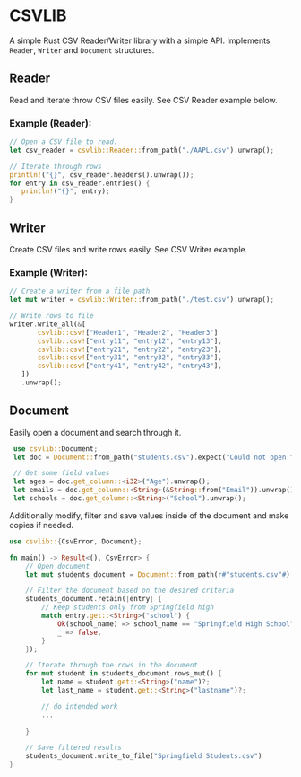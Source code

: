 # CSVLIB #
A simple Rust CSV Reader/Writer library with a simple API. Implements `Reader`, `Writer` and `Document` structures.

## Reader ##
Read and iterate throw CSV files easily. See CSV Reader example below.
### Example (Reader): ###
 ``` rs
// Open a CSV file to read.
let csv_reader = csvlib::Reader::from_path("./AAPL.csv").unwrap();

// Iterate through rows
println!("{}", csv_reader.headers().unwrap());
for entry in csv_reader.entries() {
    println!("{}", entry);
}
 ```

## Writer ##
Create CSV files and write rows easily. See CSV Writer example.
### Example (Writer): ###
 ``` rs
// Create a writer from a file path
let mut writer = csvlib::Writer::from_path("./test.csv").unwrap();

// Write rows to file
writer.write_all(&[
        csvlib::csv!["Header1", "Header2", "Header3"]
        csvlib::csv!["entry11", "entry12", "entry13"],
        csvlib::csv!["entry21", "entry22", "entry23"],
        csvlib::csv!["entry31", "entry32", "entry33"],
        csvlib::csv!["entry41", "entry42", "entry43"],
    ])
    .unwrap();
```

## Document ##
Easily open a document and search through it.
```rs
 use csvlib::Document;
 let doc = Document::from_path("students.csv").expect("Could not open file");

 // Get some field values
 let ages = doc.get_column::<i32>("Age").unwrap();
 let emails = doc.get_column::<String>(&String::from("Email")).unwrap();
 let schools = doc.get_column::<String>("School").unwrap();
```
Additionally modify, filter  and save values inside of the document and make copies if needed.


```rs
use csvlib::{CsvError, Document};

fn main() -> Result<(), CsvError> {
    // Open document
    let mut students_document = Document::from_path(r#"students.csv"#).unwrap();

    // Filter the document based on the desired criteria
    students_document.retain(|entry| {
        // Keep students only from Springfield high
        match entry.get::<String>("school") {
            Ok(school_name) => school_name == "Springfield High School",
            _ => false,
        }
    });

    // Iterate through the rows in the document
    for mut student in students_document.rows_mut() {
        let name = student.get::<String>("name")?;
        let last_name = student.get::<String>("lastname")?;

        // do intended work
        ...
       
    }

    // Save filtered results
    students_document.write_to_file("Springfield Students.csv")
}
```